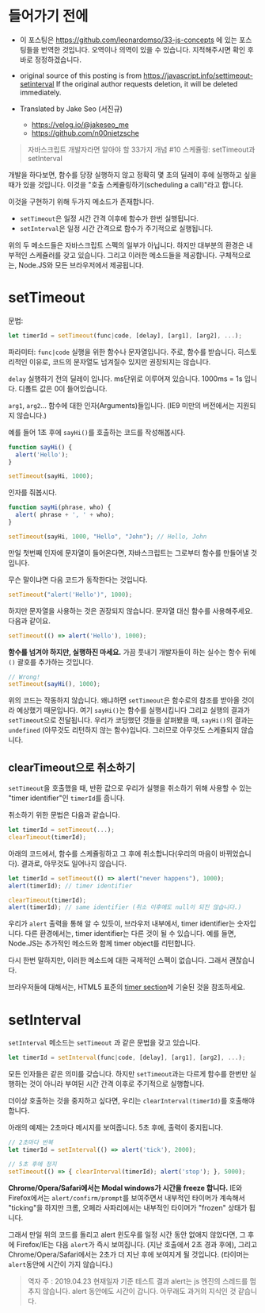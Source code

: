 # 들어가기 전에
- 이 포스팅은 https://github.com/leonardomso/33-js-concepts 에 있는 포스팅들을 번역한 것입니다. 오역이나 의역이 있을 수 있습니다. 지적해주시면 확인 후 바로 정정하겠습니다.

- original source of this posting is from https://javascript.info/settimeout-setinterval If the original author requests deletion, it will be deleted immediately.

- Translated by Jake Seo (서진규)

	- https://velog.io/@jakeseo_me
	- https://github.com/n00nietzsche

> 자바스크립트 개발자라면 알아야 할 33가지 개념 #10 스케쥴링: setTimeout과 setInterval

개발을 하다보면, 함수를 당장 실행하지 않고 정확히 몇 초의 딜레이 후에 실행하고 싶을 때가 있을 것입니다. 이것을 "호출 스케쥴링하기(scheduling a call)"라고 합니다. 

이것을 구현하기 위해 두가지 메소드가 존재합니다.
- `setTimeout`은 일정 시간 간격 이후에 함수가 한번 실행됩니다.
- `setInterval`은 일정 시간 간격으로 함수가 주기적으로 실행됩니다.

위의 두 메소드들은 자바스크립트 스펙의 일부가 아닙니다. 하지만 대부분의 환경은 내부적인 스케쥴러를 갖고 있습니다. 그리고 이러한 메소드들을 제공합니다. 구체적으로는, Node.JS와 모든 브라우저에서 제공됩니다.

# setTimeout

문법:
```js
let timerId = setTimeout(func|code, [delay], [arg1], [arg2], ...);
```

파라미터:
`func|code`
실행을 위한 함수나 문자열입니다. 주로, 함수를 받습니다. 히스토리적인 이유로, 코드의 문자열도 넘겨질수 있지만 권장되지는 않습니다.

`delay`
실행하기 전의 딜레이 입니다. ms단위로 이루어져 있습니다. 1000ms = 1s 입니다. 디폴트 값은 0이 들어있습니다.

`arg1`, `arg2`...
함수에 대한 인자(Arguments)들입니다. (IE9 미만의 버전에서는 지원되지 않습니다.)

예를 들어 1초 후에 `sayHi()`를 호출하는 코드를 작성해봅시다.
```js
function sayHi() {
  alert('Hello');  
}

setTimeout(sayHi, 1000);
```

인자를 줘봅시다.

```js
function sayHi(phrase, who) {
  alert( phrase + ', ' + who);  
}

setTimeout(sayHi, 1000, "Hello", "John"); // Hello, John
```

만일 첫번째 인자에 문자열이 들어온다면, 자바스크립트는 그로부터 함수를 만들어낼 것입니다.

무슨 말이냐면 다음 코드가 동작한다는 것입니다.

```js
setTimeout("alert('Hello')", 1000);
```

하지만 문자열을 사용하는 것은 권장되지 않습니다. 문자열 대신 함수를 사용해주세요. 다음과 같이요.

```js
setTimeout(() => alert('Hello'), 1000);
```

 **함수를 넘겨야 하지만, 실행하진 마세요.** 가끔 풋내기 개발자들이 하는 실수는 함수 뒤에 `()` 괄호를 추가하는 것입니다.
```js
// Wrong!
setTimeout(sayHi(), 1000);
```
 위의 코드는 작동하지 않습니다. 왜냐하면 `setTimeout`은 함수로의 참조를 받아올 것이라 예상했기 때문입니다. 여기 `sayHi()`는 함수를 실행시킵니다 그리고 실행의 결과가 `setTimeout`으로 전달됩니다. 우리가 코딩했던 것들을 살펴봤을 때, `sayHi()`의 결과는 `undefined` (아무것도 리턴하지 않는 함수)입니다. 그러므로 아무것도 스케쥴되지 않습니다.
 
 ## clearTimeout으로 취소하기
 
 `setTimeout`을 호출했을 때, 반환 값으로 우리가 실행을 취소하기 위해 사용할 수 있는 "timer identifier"인 `timerId`를 줍니다.
 
취소하기 위한 문법은 다음과 같습니다.

```js
let timerId = setTimeout(...);
clearTimeout(timerId);
```

아래의 코드에서, 함수를 스케쥴링하고 그 후에 취소합니다(우리의 마음이 바뀌었습니다). 결과로, 아무것도 일어나지 않습니다.

```js
let timerId = setTimeout(() => alert("never happens"), 1000);
alert(timerId); // timer identifier

clearTimeout(timerId);
alert(timerId); // same identifier (취소 이후에도 null이 되진 않습니다.)
```

우리가 `alert` 출력을 통해 알 수 있듯이, 브라우저 내부에서, timer identifier는 숫자입니다. 다른 환경에서는, timer identifier는 다른 것이 될 수 있습니다. 예를 들면, Node.JS는 추가적인 메소드와 함께 timer object를 리턴합니다.

다시 한번 말하지만, 이러한 메소드에 대한 국제적인 스펙이 없습니다. 그래서 괜찮습니다.

브라우저들에 대해서는, HTML5 표준의 [timer section](https://www.w3.org/TR/html5/webappapis.html#timers)에 기술된 것을 참조하세요.

# setInterval

`setInterval` 메소드는 `setTimeout` 과 같은 문법을 갖고 있습니다.

```js
let timerId = setInterval(func|code, [delay], [arg1], [arg2], ...);
```

모든 인자들은 같은 의미를 갖습니다. 하지만 `setTimeout`과는 다르게 함수를 한번만 실행하는 것이 아니라 부여된 시간 간격 이후로 주기적으로 실행합니다.

더이상 호출하는 것을 중지하고 싶다면, 우리는 `clearInterval(timerId)`를 호출해야 합니다.

아래의 예제는 2초마다 메시지를 보여줍니다. 5초 후에, 출력이 중지됩니다.

```js
// 2초마다 반복
let timerId = setInterval(() => alert('tick'), 2000);

// 5초 후에 정지
setTimeout(() => { clearInterval(timerId); alert('stop'); }, 5000);
```

**Chrome/Opera/Safari에서는 Modal windows가 시간을 freeze 합니다.**
IE와 Firefox에서는 `alert/confirm/prompt`를 보여주면서 내부적인 타이머가 계속해서 "ticking"을 하지만 크롬, 오페라 사파리에서는 내부적인 타이머가 "frozen" 상태가 됩니다.

그래서 만일 위의 코드를 돌리고 alert 윈도우를 일정 시간 동안 없애지 않았다면, 그 후에 Firefox/IE는 다음 `alert`가 즉시 보여집니다. (지난 호출에서 2초 경과 후에), 그리고 Chrome/Opera/Safari에서는 2초가 더 지난 후에 보여지게 될 것입니다. (타이머는 `alert`동안에 시간이 가지 않습니다.)

> 역자 주 : 2019.04.23 현재일자 기준 테스트 결과 alert는 js 엔진의 스레드를 멈추지 않습니다. alert 동안에도 시간이 갑니다. 아무래도 과거의 지식인 것 같습니다.

